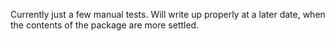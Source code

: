 Currently just a few manual tests. Will write up properly at a later date, when the contents of the package are more settled. 